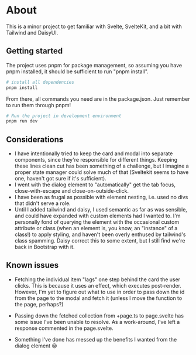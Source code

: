 # About

This is a minor project to get familiar with Svelte, SvelteKit, and a bit with Tailwind and DaisyUI.

## Getting started

The project uses pnpm for package management, so assuming you have pnpm installed, it should be sufficient to run "pnpm install".

```bash
# install all dependencies
pnpm install
```

From there, all commands you need are in the package.json. Just remember to run them through pnpm!

```bash
# Run the project in development environment
pnpm run dev
```

## Considerations

- I have intentionally tried to keep the card and modal into separate components, since they're responsible for different things. Keeping these lines clean cut has been something of a challenge, but I imagine a proper state manager could solve much of that (Sveltekit seems to have one, haven't got sure if it's sufficient).
- I went with the dialog element to "automatically" get the tab focus, close-with-escape and close-on-outside-click.
- I have been as frugal as possible with element nesting, i.e. used no divs that didn't serve a role.
- Until I added tailwind and daisy, I used semantic as far as was sensible, and could have expanded with custom elements had I wanted to. I'm personally fond of querying the element with the occasional custom attribute or class (when an element is, you know, an "instance" of a class!) to apply styling, and haven't been overly enthused by tailwind's class spamming. Daisy correct this to some extent, but I still find we're back in Bootstrap with it.

## Known issues

- Fetching the individual item "lags" one step behind the card the user clicks. This is because it uses an effect, which executes post-render. However, I'm yet to figure out what to use in order to pass down the id from the page to the modal and fetch it (unless I move the function to the page, perhaps?)

- Passing down the fetched collection from +page.ts to page.svelte has some issue I've been unable to resolve. As a work-around, I've left a response commented in the page.svelte.

- Something I've done has messed up the benefits I wanted from the dialog element 😢
